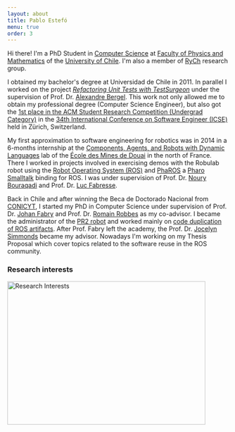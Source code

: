 ```yaml
---
layout: about
title: Pablo Estefó
menu: true
order: 3
---
```


Hi there! I'm a PhD Student in [Computer Science](http://dcc.uchile.cl) at [Faculty of Physics and Mathematics](http://ingenieria.uchile.cl/) of the [University of Chile](http://www.uchile.cl). I'm also a member of [RyCh](https://rych.dcc.uchile.cl/) research group.

I obtained my bachelor's degree at Universidad de Chile in 2011.
In parallel I worked on the project [*Refactoring Unit Tests with TestSurgeon*](http://ieeexplore.ieee.org/document/6227219/) under the supervision of Prof. Dr. [Alexandre Bergel](http://bergel.eu). This work not only allowed me to obtain my professional degree (Computer Science Engineer), but also got the [1st place in the ACM Student Research Competition (Undergrad Category)](http://src.acm.org/winners/2013) in the [34th International Conference on Software Engineer (ICSE)](https://files.ifi.uzh.ch/icseweb/) held in Zürich, Switzerland.

My first approximation to software engineering for robotics was in 2014 in a 6-months internship at the [Components, Agents, and Robots with Dynamic Languages](http://car.mines-douai.fr/) lab of the [École des Mines de Douai](www..mines-douai.fr) in the north of France. There I worked in projects involved in exercising demos with the Robulab robot using the [Robot Operating System (ROS)](http://ros.org) and [PhaROS](http://car.mines-douai.fr/category/software/pharos/) a [Pharo Smalltalk](http://pharo.org) binding for ROS. I was under supervision of Prof. Dr. [Noury Bouraqadi](http://car.mines-douai.fr/noury/) and Prof. Dr. [Luc Fabresse](http://car.mines-douai.fr/luc/).

Back in Chile and after winning the Beca de Doctorado Nacional from [CONICYT](http://www.conicyt.cl), I started my PhD in Computer Science under supervision of Prof. Dr. [Johan Fabry](https://pleiad.cl/people/jfabry) and Prof. Dr. [Romain Robbes](https://www.inf.unibz.it/~rrobbes/) as my co-advisor. I became the administrator of the [PR2 robot](http://www.willowgarage.com/pages/pr2/overview) and worked mainly on [code duplication of ROS artifacts](http://ieeexplore.ieee.org/document/7416575/).
After Prof. Fabry left the academy, the Prof. Dr. [Jocelyn Simmonds](https://users.dcc.uchile.cl/~jsimmond/) became my advisor. Nowadays I'm working on my Thesis Proposal which cover topics related to the software reuse in the ROS community.



### Research interests

<img src="{{ site.url }}/assets/img/word-cloud.png" alt="Research Interests" width="450" height="326"/>

